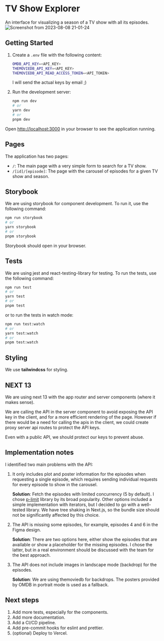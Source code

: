 # TV Show Explorer
An interface for visualizing a season of a TV show with all its episodes.
![Screenshot from 2023-08-08 21-01-24](https://github.com/atscub/bravoure-tvshow-explorer/assets/29891965/037e6db6-8dbe-47a3-ae2c-11d407b841d0)



## Getting Started

1. Create a `.env` file with the following content:

   ```bash
   OMDB_API_KEY=<API_KEY>
   THEMOVIEDB_API_KEY=<API_KEY>
   THEMOVIEDB_API_READ_ACCESS_TOKEN=<API_TOKEN>
   ```

   I will send the actual keys by email ;)

1. Run the development server:

   ```bash
   npm run dev
   # or
   yarn dev
   # or
   pnpm dev
   ```

Open [http://localhost:3000](http://localhost:3000) in your browser to see the application running.

## Pages

The application has two pages:

- `/`: The main page with a very simple form to search for a TV show.
- `/[id]/[episode]`: The page with the carousel of episodes for a given TV show and season.

## Storybook

We are using storybook for component development. To run it, use the following command:

```bash
npm run storybook
# or
yarn storybook
# or
pnpm storybook
```

Storybook should open in your browser.

## Tests

We are using jest and react-testing-library for testing. To run the tests, use the following command:

```bash
npm run test
# or
yarn test
# or
pnpm test
```

or to run the tests in watch mode:

```bash
npm run test:watch
# or
yarn test:watch
# or
pnpm test:watch
```

## Styling

We use **tailwindcss** for styling.

## NEXT 13

We are using next 13 with the app router and server components (where it makes sense).

We are calling the API in the server component to avoid exposing the API key in the client, and for a more efficient rendering of the page. However if there would be a need for calling the apis in the client, we could create proxy server api routes to protect the API keys.

Even with a public API, we should protect our keys to prevent abuse.

## Implementation notes

I identified two main problems with the API:

1. It only includes plot and poster information for the episodes when requesting a single episode, which requires sending individual requests for every episode to show in the carousel.

   **Solution**: Fetch the episodes with limited concurrency (5 by default). I chose [p-limit](https://github.com/sindresorhus/p-limit) library by its broad popularity. Other options included a simple implementation with iterators, but I decided to go with a well-tested library. We have tree shaking in Next.js, so the bundle size should not be significantly affected by this choice.

1. The API is missing some episodes, for example, episodes 4 and 6 in the Figma design.

   **Solution**: There are two options here, either show the episodes that are available or show a placeholder for the missing episodes. I chose the latter, but in a real environment should be discussed with the team for the best approach.

1. The API does not include images in landscape mode (backdrop) for the episodes.

   **Solution**: We are using themoviedb for backdrops. The posters provided by OMDB in portrait mode is used as a fallback.

## Next steps

1. Add more tests, especially for the components.
1. Add more documentation.
1. Add a CI/CD pipeline.
1. Add pre-commit hooks for eslint and prettier.
1. (optional) Deploy to Vercel.
